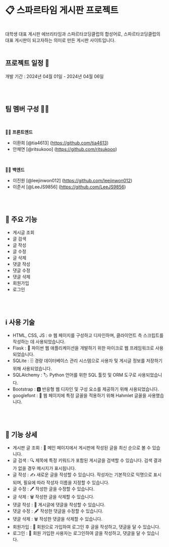 # 📋 스파르타임 게시판 프로젝트
<br/>
대학생 대표 게시판 에브리타임과 스파르타코딩클럽의 합성어로, 스파르타코딩클럽의 대표 게시판이 되고자하는 의미로 만든 게시판 사이트입니다.

<br/>
<br/>

## 프로젝트 일정 📅
개발 기간 : 2024년 04월 01일 - 2024년 04월 06일

<br/>
<br/>



## 팀 멤버 구성 🧑‍💻
<br/>

👩‍💻 **프론트엔드**

- 이환희 [@tia4613] (https://github.com/tia4613)
- 안채연 [@ritsukooo] (https://github.com/ritsukooo)

<br/>

👨‍💻 **백엔드**

- 이진원 [@leejinwon012] (https://github.com/leejinwon012)
- 이준서 [@LeeJS9856] (https://github.com/LeeJS9856)

<br/>
<br/>


## 🚀 주요 기능

- 게시글 조회
- 글 검색
- 글 작성
- 글 수정
- 글 삭제
- 댓글 작성
- 댓글 수정
- 댓글 삭제
- 회원가입
- 로그인

<br/>
<br/>



## ℹ️ 사용 기술

- HTML, CSS, JS : 🌐 웹 페이지를 구성하고 디자인하며, 클라이언트 측 스크립트를 작성하는 데 사용되었습니다.
- Flask : 🐍 파이썬 웹 애플리케이션을 개발하기 위한 마이크로 웹 프레임워크로 사용되었습니다.
- SQLite : 🗄️ 경량 데이터베이스 관리 시스템으로 사용자 및 게시글 정보를 저장하기 위해 사용되었습니다.
- SQLAlchemy : 🏷️ Python 언어를 위한 SQL 툴킷 및 ORM 도구로 사용되었습니다.
- Bootstrap : 🅱️ 반응형 웹 디자인 및 구성 요소를 제공하기 위해 사용되었습니다.
- googlefont : 📝 웹 페이지에 특정 글꼴을 적용하기 위해 Hahmlet 글꼴을 사용했습니다.

<br/>
<br/>



## 🚀 기능 상세

- 게시판 글 조회 : 📝 메인 페이지에서 게시판에 작성된 글을 최신 순으로 볼 수 있습니다.
- 글 검색 : 🔍 제목에 특정 키워드가 포함된 게시글을 검색할 수 있습니다. 검색 결과가 없을 경우 메시지가 표시됩니다.
- 글 작성 : ✍️ 새로운 글을 작성할 수 있습니다. 작성자는 기본적으로 익명으로 표시되며, 필요에 따라 작성자 이름을 지정할 수 있습니다.
- 글 수정 : 🖊️ 작성한 글을 수정할 수 있습니다.
- 글 삭제 : 🗑️ 작성한 글을 삭제할 수 있습니다.
- 댓글 작성 : 💬 게시글에 댓글을 작성할 수 있습니다.
- 댓글 수정 : 🖋️ 작성한 댓글을 수정할 수 있습니다.
- 댓글 삭제 : 🗑️ 작성한 댓글을 삭제할 수 있습니다.
- 회원가입 : 📝 회원으로 가입하여 로그인 후 글을 작성하고, 댓글을 달 수 있습니다.
- 로그인 : 🔐 회원 가입한 사용자는 로그인하여 글을 작성하고, 댓글을 달 수 있습니다.

<br/>
<br/>
